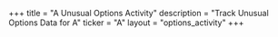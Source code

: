 +++
title = "A Unusual Options Activity"
description = "Track Unusual Options Data for A"
ticker = "A"
layout = "options_activity"
+++


